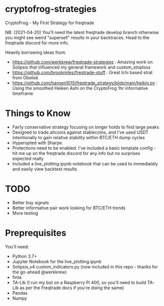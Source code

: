 # cryptofrog-strategies
CryptoFrog - My First Strategy for freqtrade

NB: (2021-04-20) You'll need the latest freqtrade develop branch otherwise you might see weird "supersell" results in your backtraces. Head to the freqtrade discord for more info.

Heavily borrowing ideas from:

- https://github.com/werkkrew/freqtrade-strategies : Amazing work on Solipsis that influenced my general framework and custom_stoploss
- https://github.com/brookmiles/freqtrade-stuff : Great Ichi based strat from Obelisk
- https://github.com/hansen1015/freqtrade_strategy/blob/main/heikin.py : Using the smoothed Heiken Ashi on the CryptoFrog 1hr informative timeframe

# Things to Know

- Fairly conservative strategy focusing on longer holds to find large peaks
- Designed to trade altcoins against stablecoins, and I've used USDT intentionally to gain relative stability within BTC/ETH dump cycles
- Hyperopted with Sharpe.
- Protections need to be enabled. I've included a basic template config - hit me up on the freqtrade discord for any info but no surprises expected really
- Included a live_plotting.ipynb notebook that can be used to immediately and easily view backtest results

# TODO

- Better buy signals
- Better informative pair work looking for BTC/ETH trends
- More testing

# Preprequisites

You'll need:
- Python 3.7+
- Jupyter Notebook for the live_plotting.ipynb
- Solipsis_v4 custom_indicators.py (now included in this repo - thanks for the go-ahead @werkkrew)
- finta
- TA-Lib (I run my bot on a Raspberry Pi 400, so you'll need to build TA-Lib as per the Freqtrade docs if you're doing the same)
- Pandas
- Numpy
